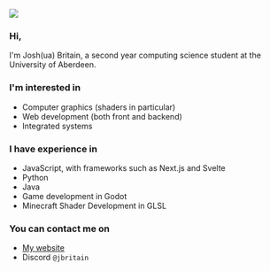 ![](https://jbritain.net/assets/bannernew.png)

### Hi,

I'm Josh(ua) Britain, a second year computing science student at the University of Aberdeen.

### I'm interested in

- Computer graphics (shaders in particular)
- Web development (both front and backend)
- Integrated systems

### I have experience in

- JavaScript, with frameworks such as Next.js and Svelte
- Python
- Java
- Game development in Godot
- Minecraft Shader Development in GLSL

### You can contact me on

- [My website](https://jbritain.net)
- Discord `@jbritain`
